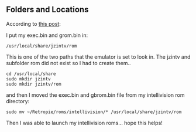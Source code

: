 ## Folders and Locations

According to [this post](http://blog.petrockblock.com/forums/topic/intellivision-emulation/#post-2208):

I put my exec.bin and grom.bin in:
```shell
/usr/local/share/jzintv/rom
```
This is one of the two paths that the emulator is set to look in. The jzintv and subfolder rom did not exist so I had to create them..
```shell
cd /usr/local/share
sudo mkdir jzintv
sudo mkdir jzintv/rom
```
and then I moved the exec.bin and gbrom.bin file from my intellivision rom directory:
```shell
sudo mv ~/Retropie/roms/intellivision/* /usr/local/share/jzintv/rom
```

Then I was able to launch my intellivision roms… hope this helps!